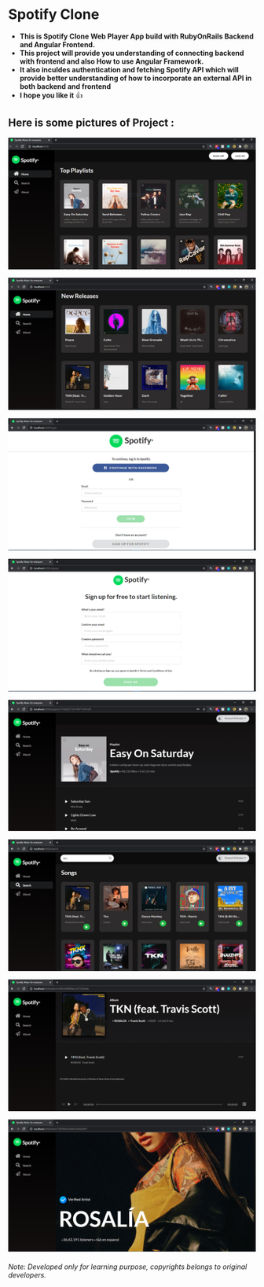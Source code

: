 # Spotify Clone
* **This is Spotify Clone Web Player App build with RubyOnRails Backend and Angular Frontend.**
* **This project will provide you understanding of connecting backend with frontend and also How to use Angular Framework.**
* **It also inculdes authentication and fetching Spotify API which will provide better understanding of how to incorporate an external API in both backend and frontend**
* **I hope you like it** :thumbsup:

## Here is some pictures of Project : 

![I1](/Images/I1.PNG)

![I1](/Images/I2.PNG)

![I1](/Images/I3.PNG)

![I1](/Images/I4.PNG)

![I1](/Images/I5.PNG)

![I1](/Images/I6.PNG)

![I1](/Images/I7.PNG)

![I1](/Images/I8.PNG)

###### Note: Developed only for learning purpose, copyrights belongs to original developers.
